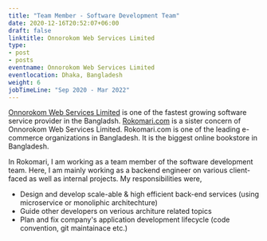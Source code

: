 ```yaml
---
title: "Team Member - Software Development Team"
date: 2020-12-16T20:52:07+06:00
draft: false
linktitle: Onnorokom Web Services Limited
type:
- post
- posts
eventname: Onnorokom Web Services Limited
eventlocation: Dhaka, Bangladesh 
weight: 6
jobTimeLine: "Sep 2020 - Mar 2022"
---
```


[Onnorokom Web Services Limited](https://www.onnorokomsoftware.com/) is one of the fastest growing software service provider in the Bangladsh.
[Rokomari.com](https://www.rokomari.com/book) is a sister concern of Onnorokom Web Services Limited. Rokomari.com is one of the leading e-commerce organizations in Bangladesh. It is the biggest online bookstore in Bangladesh.

In Rokomari, I am working as a team member of the software development team. Here, I am mainly working as a backend engineer on various client-faced as well as internal projects. My responsibilities were,

- Design and develop scale-able & high efficient back-end services (using microservice or monoliphic architechture)
- Guide other developers on verious architure related topics
- Plan and fix company's application development lifecycle (code convention, git maintainace etc.)
